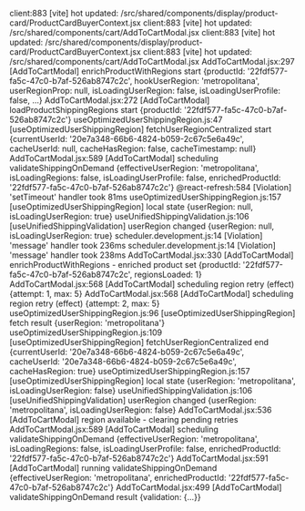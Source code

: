 client:883 [vite] hot updated: /src/shared/components/display/product-card/ProductCardBuyerContext.jsx
client:883 [vite] hot updated: /src/shared/components/cart/AddToCartModal.jsx
client:883 [vite] hot updated: /src/shared/components/display/product-card/ProductCardBuyerContext.jsx
client:883 [vite] hot updated: /src/shared/components/cart/AddToCartModal.jsx
AddToCartModal.jsx:297 [AddToCartModal] enrichProductWithRegions start {productId: '22fdf577-fa5c-47c0-b7af-526ab8747c2c', hookUserRegion: 'metropolitana', userRegionProp: null, isLoadingUserRegion: false, isLoadingUserProfile: false, …}
AddToCartModal.jsx:272 [AddToCartModal] loadProductShippingRegions start {productId: '22fdf577-fa5c-47c0-b7af-526ab8747c2c'}
useOptimizedUserShippingRegion.js:47 [useOptimizedUserShippingRegion] fetchUserRegionCentralized start {currentUserId: '20e7a348-66b6-4824-b059-2c67c5e6a49c', cacheUserId: null, cacheHasRegion: false, cacheTimestamp: null}
AddToCartModal.jsx:589 [AddToCartModal] scheduling validateShippingOnDemand {effectiveUserRegion: 'metropolitana', isLoadingRegions: false, isLoadingUserProfile: false, enrichedProductId: '22fdf577-fa5c-47c0-b7af-526ab8747c2c'}
@react-refresh:584 [Violation] 'setTimeout' handler took 81ms
useOptimizedUserShippingRegion.js:157 [useOptimizedUserShippingRegion] local state {userRegion: null, isLoadingUserRegion: true}
useUnifiedShippingValidation.js:106 [useUnifiedShippingValidation] userRegion changed {userRegion: null, isLoadingUserRegion: true}
scheduler.development.js:14 [Violation] 'message' handler took 236ms
scheduler.development.js:14 [Violation] 'message' handler took 238ms
AddToCartModal.jsx:330 [AddToCartModal] enrichProductWithRegions - enriched product set {productId: '22fdf577-fa5c-47c0-b7af-526ab8747c2c', regionsLoaded: 1}
AddToCartModal.jsx:568 [AddToCartModal] scheduling region retry (effect) {attempt: 1, max: 5}
AddToCartModal.jsx:568 [AddToCartModal] scheduling region retry (effect) {attempt: 2, max: 5}
useOptimizedUserShippingRegion.js:96 [useOptimizedUserShippingRegion] fetch result {userRegion: 'metropolitana'}
useOptimizedUserShippingRegion.js:109 [useOptimizedUserShippingRegion] fetchUserRegionCentralized end {currentUserId: '20e7a348-66b6-4824-b059-2c67c5e6a49c', cacheUserId: '20e7a348-66b6-4824-b059-2c67c5e6a49c', cacheHasRegion: true}
useOptimizedUserShippingRegion.js:157 [useOptimizedUserShippingRegion] local state {userRegion: 'metropolitana', isLoadingUserRegion: false}
useUnifiedShippingValidation.js:106 [useUnifiedShippingValidation] userRegion changed {userRegion: 'metropolitana', isLoadingUserRegion: false}
AddToCartModal.jsx:536 [AddToCartModal] region available - clearing pending retries
AddToCartModal.jsx:589 [AddToCartModal] scheduling validateShippingOnDemand {effectiveUserRegion: 'metropolitana', isLoadingRegions: false, isLoadingUserProfile: false, enrichedProductId: '22fdf577-fa5c-47c0-b7af-526ab8747c2c'}
AddToCartModal.jsx:591 [AddToCartModal] running validateShippingOnDemand {effectiveUserRegion: 'metropolitana', enrichedProductId: '22fdf577-fa5c-47c0-b7af-526ab8747c2c'}
AddToCartModal.jsx:499 [AddToCartModal] validateShippingOnDemand result {validation: {…}}
